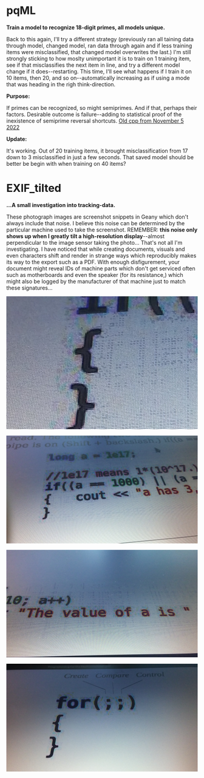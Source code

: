 <!--
Projects upcoming on a need-to-show basis.
-->



# pqML
**Train a model to recognize 18-digit primes, all models unique.**

Back to this again, I'll try a different strategy (previously ran all taining data through model, changed model, ran data through again and if less training items were misclassified, that changed model overwrites the last.) I'm still strongly sticking to how moslty unimportant it is to train on 1 training item, see if that misclassifies the next item in line, and try a different model change if it does--restarting. This time, I'll see what happens if I train it on 10 items, then 20, and so on--automatically increasing as if using a mode that was heading in the righ think-direction.

**Purpose:**

If primes can be recognized, so might semiprimes. And if that, perhaps their factors. Desirable outcome is failure--adding to statistical proof of the inexistence of semiprime reversal shortcuts. [Old cpp from November 5 2022](https://coliru.stacked-crooked.com/a/59dae62225b7e270)

**Update:**

It's working. Out of 20 training items, it brought misclassification from 17 down to 3 misclassified in just a few seconds. That saved model should be better be begin with when training on 40 items?



# EXIF_tilted

**...A small investigation into tracking-data.**

These photograph images are screenshot snippets in Geany which don't always include that noise. I believe this noise can be determined by the particular machine used to take the screenshot. REMEMBER: **this noise only shows up when I greatly tilt a high-resolution display**--almost perpendicular to the image sensor taking the photo... That's not all I'm investigating. I have noticed that while creating documents, visuals and even characters shift and render in strange ways which reproducibly makes its way to the export such as a PDF. With enough disfigurement, your document might reveal IDs of machine parts which don't get serviced often such as motherboards and even the speaker (for its resistance,) which might also be logged by the manufacturer of that machine just to match these signatures...

<p align="center">
  <img src="https://github.com/compromise-evident/WhatNext/blob/main/Other/EXIF_tilted_3.png">
</p>

<p align="center">
  <img src="https://github.com/compromise-evident/WhatNext/blob/main/Other/EXIF_tilted_1.jpg">
</p>

<p align="center">
  <img src="https://github.com/compromise-evident/WhatNext/blob/main/Other/EXIF_tilted_2.jpg">
</p>

<p align="center">
  <img src="https://github.com/compromise-evident/WhatNext/blob/main/Other/EXIF_tilted_spider-brain-compares.jpg">
</p>
